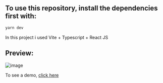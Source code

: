 ## To use this repository, install the dependencies first with: 
```bash
yarn dev
```
In this project i used Vite + Typescript + React JS

## Preview: 
![image](https://github.com/EveK0/portfolio/assets/67254863/be81051d-e85c-4203-9aea-39fdf7a12c5d)

To see a demo, <a href="https://kaylane-santos.vercel.app/" target="__blank">click here</a>





